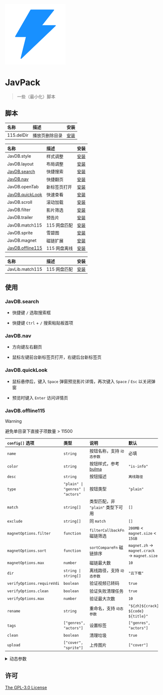 ![JavPack](./assets/icon.png)

# JavPack

> 一些（最小化）脚本

## 脚本

| 名称       | 描述           | 安装                                                                         |
| :--------- | :------------- | :--------------------------------------------------------------------------- |
| 115.delDir | 播放页删除目录 | [安装](https://github.com/bolin-dev/JavPack/raw/main/115/115.delDir.user.js) |

| 名称                                 | 描述         | 安装                                                                                 |
| :----------------------------------- | :----------- | :----------------------------------------------------------------------------------- |
| JavDB.style                          | 样式调整     | [安装](https://github.com/bolin-dev/JavPack/raw/main/javdb/JavDB.style.user.js)      |
| JavDB.layout                         | 布局调整     | [安装](https://github.com/bolin-dev/JavPack/raw/main/javdb/JavDB.layout.user.js)     |
| [JavDB.search](#javdbsearch)         | 快捷搜索     | [安装](https://github.com/bolin-dev/JavPack/raw/main/javdb/JavDB.search.user.js)     |
| [JavDB.nav](#javdbnav)               | 快捷翻页     | [安装](https://github.com/bolin-dev/JavPack/raw/main/javdb/JavDB.nav.user.js)        |
| JavDB.openTab                        | 新标签页打开 | [安装](https://github.com/bolin-dev/JavPack/raw/main/javdb/JavDB.openTab.user.js)    |
| [JavDB.quickLook](#javdbquicklook)   | 快速查看     | [安装](https://github.com/bolin-dev/JavPack/raw/main/javdb/JavDB.quickLook.user.js)  |
| JavDB.scroll                         | 滚动加载     | [安装](https://github.com/bolin-dev/JavPack/raw/main/javdb/JavDB.scroll.user.js)     |
| JavDB.filter                         | 影片筛选     | [安装](https://github.com/bolin-dev/JavPack/raw/main/javdb/JavDB.filter.user.js)     |
| JavDB.trailer                        | 预告片       | [安装](https://github.com/bolin-dev/JavPack/raw/main/javdb/JavDB.trailer.user.js)    |
| JavDB.match115                       | 115 网盘匹配 | [安装](https://github.com/bolin-dev/JavPack/raw/main/javdb/JavDB.match115.user.js)   |
| JavDB.sprite                         | 雪碧图       | [安装](https://github.com/bolin-dev/JavPack/raw/main/javdb/JavDB.sprite.user.js)     |
| JavDB.magnet                         | 磁链扩展     | [安装](https://github.com/bolin-dev/JavPack/raw/main/javdb/JavDB.magnet.user.js)     |
| [JavDB.offline115](#javdboffline115) | 115 网盘离线 | [安装](https://github.com/bolin-dev/JavPack/raw/main/javdb/JavDB.offline115.user.js) |

| 名称            | 描述         | 安装                                                                                 |
| :-------------- | :----------- | :----------------------------------------------------------------------------------- |
| JavLib.match115 | 115 网盘匹配 | [安装](https://github.com/bolin-dev/JavPack/raw/main/javlib/JavLib.match115.user.js) |

## 使用

### JavDB.search

- 快捷键 `/` 选取搜索框

- 快捷键 `Ctrl` + `/` 搜索粘贴板首项

### JavDB.nav

- 方向键左右翻页

- 鼠标左键前台新标签页打开，右键后台新标签页

### JavDB.quickLook

- 鼠标悬停后，键入 `Space` 弹窗预览影片详情，再次键入 `Space` / `Esc` 以关闭弹窗

- 预览时键入 `Enter` 访问详情页

### JavDB.offline115

> [!WARNING]
>
> 避免单目录下直接子项数量 > 11500

| `config[]` 选项            | 类型                              | 说明                                                                           | 默认                                         |
| :------------------------- | :-------------------------------- | :----------------------------------------------------------------------------- | :------------------------------------------- |
| `name`                     | `string`                          | 按钮名称，支持 `动态参数`                                                      | 必填                                         |
| `color`                    | `string`                          | 按钮样式，参考 [bulma](https://bulma.io/documentation/elements/button/#colors) | `"is-info"`                                  |
| `desc`                     | `string`                          | 按钮描述                                                                       | `离线路径`                                   |
| `type`                     | `"plain" \| "genres" \| "actors"` | 按钮类型                                                                       | `"plain"`                                    |
| `match`                    | `string[]`                        | 类型匹配，非 `"plain"` 类型下可用                                              | `[]`                                         |
| `exclude`                  | `string[]`                        | 同 `match`                                                                     | `[]`                                         |
| `magnetOptions.filter`     | `function`                        | `filterCallbackFn` 磁链筛选                                                    | `200MB` < `magnet.size` < `15GB`             |
| `magnetOptions.sort`       | `function`                        | `sortCompareFn` 磁链排序                                                       | `magnet.zh` → `magnet.crack` → `magnet.size` |
| `magnetOptions.max`        | `number`                          | 磁链最大数                                                                     | `10`                                         |
| `dir`                      | `string \| string[]`              | 离线路径，支持 `动态参数`                                                      | `"云下载"`                                   |
| `verifyOptions.requireVdi` | `boolean`                         | 验证视频已转码                                                                 | `true`                                       |
| `verifyOptions.clean`      | `boolean`                         | 验证失败清理任务                                                               | `true`                                       |
| `verifyOptions.max`        | `number`                          | 验证最大次数                                                                   | `10`                                         |
| `rename`                   | `string`                          | 重命名，支持 `动态参数`                                                        | `"${zh}${crack} ${code} ${title}"`           |
| `tags`                     | `["genres", "actors"]`            | 设置标签                                                                       | `["genres", "actors"]`                       |
| `clean`                    | `boolean`                         | 清理垃圾                                                                       | `true`                                       |
| `upload`                   | `["cover", "sprite"]`             | 上传图片                                                                       | `["cover"]`                                  |

<details><summary>动态参数</summary>

```JavaScript
// code        番号
// prefix      番号前缀
// title       标题
// date        影片日期
// create      操作日期
// director    导演
// maker       片商
// publisher   发行
// series      系列
// genres      类别
// actors      演员

// genre       genres[]，仅 type = "genres" 可用
// actor       actors[]，仅 type = "actors" 可用

// zh          字幕资源，仅 rename 可用
// crack       破解资源，仅 rename 可用
```

</details>

## 许可

[The GPL-3.0 License](./LICENSE)
